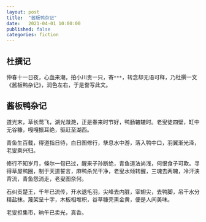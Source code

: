 ```yaml
---
layout: post
title:  "酱板鸭杂记"
date:   2021-04-01 10:00:00
published: false
categories: fiction
---
```


## 杜撰记

仲春十一日夜，心血来潮，拍小川贵一只，寄`***`，转念却无语可释，乃杜撰一文《酱板鸭杂记》，润色左右，于是誊写此文。

## 酱板鸭杂记

道光末，草长莺飞，湖光潋滟，正是春来时节好，鸭肠辘辘时。老叟徒四壁，缸中无谷糠，嘎嘎振耳绝，驱赶至湖西。

青鱼生百载，得道指日待，白日图修行，孳息水中游，落入鸭中口，羽翼渐光泽，老叟乘兴归。

修行不知岁月，倏尔一旬已过，醒来子孙断绝，青鱼道法尚浅，何恨食子可欺。寻得草屋鸭圈，制于天道誓言，麻鸭杀光干净，老叟水倾转醒，三魂去两魄，冷汗浃背流，青鱼怨消走，老叟图奈何。

石纠贡楚王，千年已流传，开水退毛羽，尖峰去内脏，宰翅尖，去鸭脚，吊干水分精盐抹。蔑架呈十字，木板相堆积，谷草糠壳熏金黄，便是人间美味。

老叟担集市，晌午已卖光，真香。
